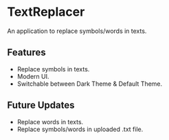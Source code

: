# TextReplacer
An application to replace symbols/words in texts.

## Features
- Replace symbols in texts.
- Modern UI.
- Switchable between Dark Theme & Default Theme.

## Future Updates
- Replace words in texts.
- Replace symbols/words in uploaded .txt file.
